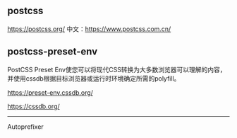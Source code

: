 ## postcss

https://postcss.org/
中文：https://www.postcss.com.cn/

## postcss-preset-env

PostCSS Preset Env使您可以将现代CSS转换为大多数浏览器可以理解的内容，并使用cssdb根据目标浏览器或运行时环境确定所需的polyfill。

https://preset-env.cssdb.org/

https://cssdb.org/

---


Autoprefixer
